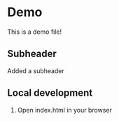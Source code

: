 # Demo

This is a demo file!


## Subheader

Added a subheader

## Local development 

1. Open index.html in your browser